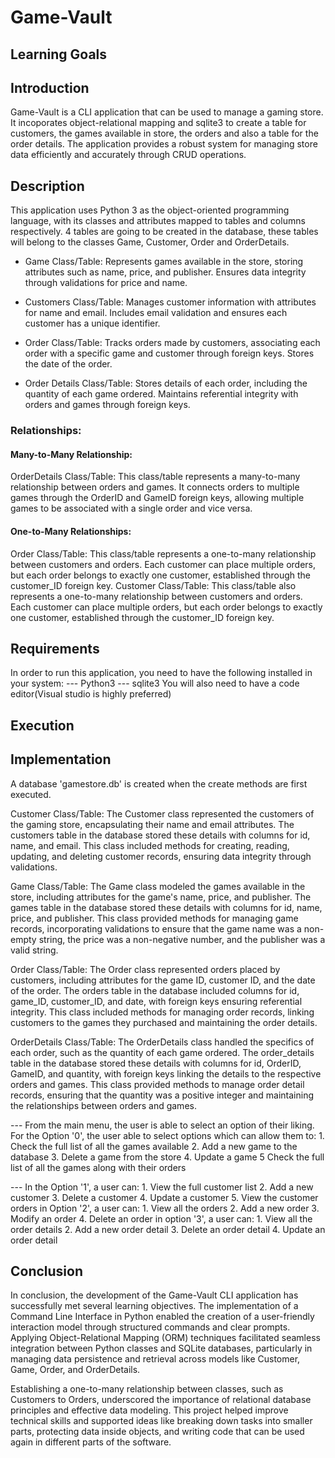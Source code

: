 # Game-Vault

## Learning Goals

## Introduction
Game-Vault is a CLI application that can be used to manage a gaming store. It incoporates object-relational mapping and sqlite3 to create a table for customers, 
the games available in store, the orders and also a table for the order details. The application provides a robust system for managing store data efficiently and accurately through CRUD operations.

## Description
This application uses Python 3 as the object-oriented programming language, with its classes and attributes mapped to tables and columns respectively. 4 tables are going to be created in the database, these tables will belong to the classes Game, Customer, Order and OrderDetails.

- Game Class/Table: Represents games available in the store, storing attributes such as name, price, and publisher. Ensures data integrity through validations for price and name.

- Customers Class/Table: Manages customer information with attributes for name and email. Includes email validation and ensures each customer has a unique identifier.

- Order Class/Table: Tracks orders made by customers, associating each order with a specific game and customer through foreign keys. Stores the date of the order.

- Order Details Class/Table: Stores details of each order, including the quantity of each game ordered. Maintains referential integrity with orders and games through foreign keys.

### Relationships:
#### Many-to-Many Relationship:
OrderDetails Class/Table: This class/table represents a many-to-many relationship between orders and games. It connects orders to multiple games through the OrderID and GameID foreign keys, allowing multiple games to be associated with a single order and vice versa.
#### One-to-Many Relationships:
Order Class/Table: This class/table represents a one-to-many relationship between customers and orders. Each customer can place multiple orders, but each order belongs to exactly one customer, established through the customer_ID foreign key.
Customer Class/Table: This class/table also represents a one-to-many relationship between customers and orders. Each customer can place multiple orders, but each order belongs to exactly one customer, established through the customer_ID foreign key.

## Requirements
In order to run  this application, you need to have the following installed in your system:
--- Python3
--- sqlite3
You will also need to have a code editor(Visual studio is highly preferred)

## Execution


## Implementation

A database 'gamestore.db' is created when the create methods are first executed.

Customer Class/Table:
The Customer class represented the customers of the gaming store, encapsulating their name and email attributes. The customers table in the database stored these details with columns for id, name, and email. This class included methods for creating, reading, updating, and deleting customer records, ensuring data integrity through validations.

Game Class/Table:
The Game class modeled the games available in the store, including attributes for the game's name, price, and publisher. The games table in the database stored these details with columns for id, name, price, and publisher. This class provided methods for managing game records, incorporating validations to ensure that the game name was a non-empty string, the price was a non-negative number, and the publisher was a valid string.

Order Class/Table:
The Order class represented orders placed by customers, including attributes for the game ID, customer ID, and the date of the order. The orders table in the database included columns for id, game_ID, customer_ID, and date, with foreign keys ensuring referential integrity. This class included methods for managing order records, linking customers to the games they purchased and maintaining the order details.

OrderDetails Class/Table:
The OrderDetails class handled the specifics of each order, such as the quantity of each game ordered. The order_details table in the database stored these details with columns for id, OrderID, GameID, and quantity, with foreign keys linking the details to the respective orders and games. This class provided methods to manage order detail records, ensuring that the quantity was a positive integer and maintaining the relationships between orders and games.

--- From the main menu, the user is able to select an option of their liking. For the Option '0', the user able to select options which can allow them to:
        1. Check the full list of all the games available
        2. Add a new game to the database 
        3. Delete a game from the store
        4. Update a game
        5 Check the full list of all the games along with their orders

--- In the Option '1', a user can:
        1. View the full customer list
        2. Add a new customer
        3. Delete a customer
        4. Update a customer 
        5. View the customer orders
    in Option '2', a user can:
        1. View all the orders
        2. Add a new order
        3. Modify an order
        4. Delete an order
    in option '3', a user can:
        1. View all the order details
        2. Add a new order detail
        3. Delete an order detail
        4. Update an order detail
##   Conclusion
In conclusion, the development of the Game-Vault CLI application has successfully met several learning objectives. The implementation of a Command Line Interface in Python enabled the creation of a user-friendly interaction model through structured commands and clear prompts. Applying Object-Relational Mapping (ORM) techniques facilitated seamless integration between Python classes and SQLite databases, particularly in managing data persistence and retrieval across models like Customer, Game, Order, and OrderDetails. 

Establishing a one-to-many relationship between classes, such as Customers to Orders, underscored the importance of relational database principles and effective data modeling. This project helped improve technical skills and supported ideas like breaking down tasks into smaller parts, protecting data inside objects, and writing code that can be used again in different parts of the software.


